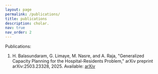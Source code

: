 ```yaml
---
layout: page
permalink: /publications/
title: publications
description: cholar.
nav: true
nav_order: 2
---
```


<!-- Submitted Publications:

1. Haricharan Balasundaram, Krishna Jagannathan: Learning to Transmit Over Unknown Erasure Channels with Empirical Erasure Rate Feedback, IEEE Information Theory Workshop (ITW) 2025

2. Haricharan Balasundaram, Andrew Thangaraj: Estimating Uniformity of Missing and Sparsely Observed Parts of Distributions, IEEE Information Theory Workshop (ITW) 2025 -->

Publications:

1. H. Balasundaram, G. Limaye, M. Nasre, and A. Raja, "Generalized Capacity Planning for the Hospital-Residents Problem," arXiv preprint arXiv:2503.23328, 2025. Available: [arXiv](https://arxiv.org/abs/2503.23328)